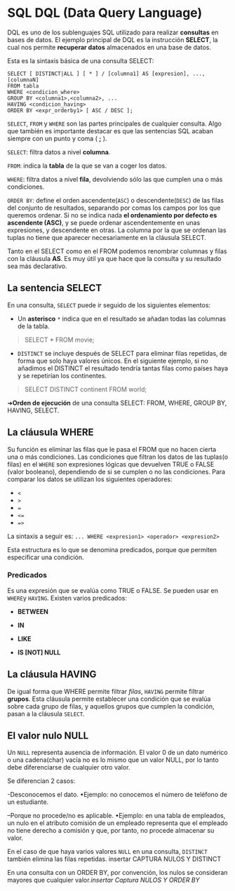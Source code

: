 # SQL DQL (Data Query Language)

DQL es uno de los sublenguajes SQL utilizado para realizar **consultas** en bases de datos. El ejemplo principal de DQL es la instrucción **SELECT**, la cual nos permite **recuperar datos** almacenados en una base de datos.

Esta es la sintaxis básica de una consulta SELECT:
```
SELECT [ DISTINCT|ALL ] [ * ] / [columna1] AS [expresion], ..., [columnaN]
FROM tabla 
WHERE <condicion_where>
GROUP BY <columna1>,<columna2>, ...
HAVING <condicion_having>
ORDER BY <expr_orderby1> [ ASC / DESC ];
```

`SELECT`, `FROM` y `WHERE` son las partes principales de cualquier consulta. Algo que también es importante destacar es que las sentencias SQL acaban siempre con un punto y coma ( **;** ).


`SELECT`: filtra datos a nivel **columna**. 

`FROM`: indica la **tabla** de la que se van a coger los datos.

`WHERE`: filtra datos a nivel **fila**, devolviendo sólo las que cumplen una o más condiciones.

`ORDER BY`: define el orden ascendente(`ASC`) o descendente(`DESC`) de las filas del conjunto de resultados, separando por comas los campos por los que queremos ordenar.  Si no se indica nada **el ordenamiento por defecto es ascendente (ASC)**, y se puede ordenar ascendentemente en unas expresiones, y descendente en otras. La columna por la que se ordenan las tuplas no tiene que aparecer necesariamente en la cláusula SELECT.

Tanto en el SELECT como en el FROM podemos renombrar columnas y filas con la cláusula **AS**. Es muy útil ya que hace que la consulta y su resultado sea más declarativo.

## La sentencia SELECT

En una consulta, `SELECT` puede ir seguido de los siguientes elementos:
- Un **asterisco** `*` indica que en el resultado se añadan todas las columnas de la tabla.
> SELECT * FROM movie;
- `DISTINCT` se incluye después de SELECT para eliminar filas repetidas, de forma que solo haya valores únicos. En el siguiente ejemplo, si no añadimos el DISTINCT el resultado tendría tantas filas como países haya y se repetirían los continentes.
> SELECT DISTINCT continent FROM world;

➜**Orden de ejecución** de una consulta SELECT: FROM, WHERE, GROUP BY, HAVING, SELECT.

##  La cláusula WHERE

Su función es eliminar las filas que le pasa el FROM que no hacen cierta una o más condiciones. Las condiciones que filtran los datos de las tuplas(o filas) en el `WHERE` son expresiones lógicas que devuelven TRUE o FALSE (valor booleano), dependiendo de si se cumplen o no las condiciones. Para comparar los datos se utilizan los siguientes operadores:  
- `<`
- `>`
- `=`
- `<=`
- `=>`

La sintaxis a seguir es:
```... WHERE <expresion1> <operador> <expresion2>```

Esta estructura es lo que se denomina predicados, porque que permiten especificar una condición.

### Predicados
Es una expresión que se evalúa como TRUE o FALSE. Se pueden usar en `WHERE`y `HAVING`. Existen varios predicados:

- **BETWEEN**

- **IN**

- **LIKE**

- **IS [NOT] NULL**

## La cláusula HAVING

De igual forma que WHERE permite filtrar *filas*, `HAVING` permite filtrar **grupos**. Esta cláusula permite establecer una condición que se evalúa sobre cada grupo de filas, y aquellos grupos que cumplen la condición, pasan a la cláusula `SELECT`.

## El valor nulo NULL

Un `NULL` representa ausencia de información. El valor 0 de un dato numérico o una cadena(char) vacía no es lo mismo que un valor NULL, por lo tanto debe diferenciarse de cualquier otro valor.

Se diferencian 2 casos:

-Desconocemos el dato.
•Ejemplo: no conocemos el número de teléfono de un estudiante.

–Porque no procede/no es aplicable.
•Ejemplo: en una tabla de empleados, un nulo en el atributo comisión de un empleado representa que el empleado no tiene derecho a comisión y que, por tanto, no procede almacenar su valor.

En el caso de que haya varios valores `NULL` en una consulta, `DISTINCT` también elimina las filas repetidas. insertar CAPTURA NULOS Y DISTINCT

En una consulta con un ORDER BY, por convención, los nulos se consideran mayores que cualquier valor.*insertar Captura NULOS Y ORDER BY*








